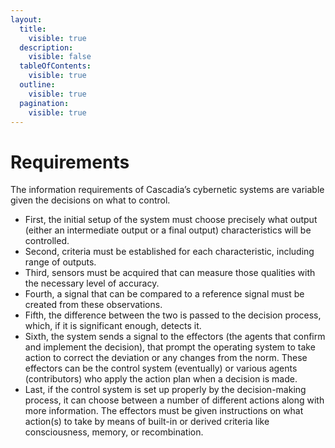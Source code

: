 ```yaml
---
layout:
  title:
    visible: true
  description:
    visible: false
  tableOfContents:
    visible: true
  outline:
    visible: true
  pagination:
    visible: true
---
```


# Requirements

The information requirements of Cascadia’s cybernetic systems are variable given the decisions on what to control.

* First, the initial setup of the system must choose precisely what output (either an intermediate output or a final output) characteristics will be controlled.
* Second, criteria must be established for each characteristic, including range of outputs.
* Third, sensors must be acquired that can measure those qualities with the necessary level of accuracy.
* Fourth, a signal that can be compared to a reference signal must be created from these observations.
* Fifth, the difference between the two is passed to the decision process, which, if it is significant enough, detects it.
* Sixth, the system sends a signal to the effectors (the agents that confirm and implement the decision), that prompt the operating system to take action to correct the deviation or any changes from the norm.  These effectors can be the control system (eventually) or various agents (contributors) who apply the action plan when a decision is made.
* Last, if the control system is set up properly by the decision-making process, it can choose between a number of different actions along with more information. The effectors must be given instructions on what action(s) to take by means of built-in or derived criteria like consciousness, memory, or recombination.&#x20;
